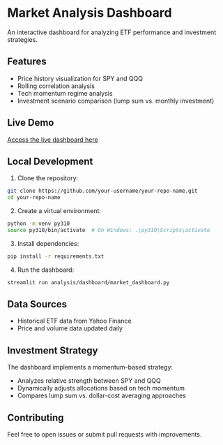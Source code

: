 # Market Analysis Dashboard

An interactive dashboard for analyzing ETF performance and investment strategies.

## Features

- Price history visualization for SPY and QQQ
- Rolling correlation analysis
- Tech momentum regime analysis
- Investment scenario comparison (lump sum vs. monthly investment)

## Live Demo

[Access the live dashboard here](https://share.streamlit.io/your-username/your-repo-name)

## Local Development

1. Clone the repository:
```bash
git clone https://github.com/your-username/your-repo-name.git
cd your-repo-name
```

2. Create a virtual environment:
```bash
python -m venv py310
source py310/bin/activate  # On Windows: .\py310\Scripts\activate
```

3. Install dependencies:
```bash
pip install -r requirements.txt
```

4. Run the dashboard:
```bash
streamlit run analysis/dashboard/market_dashboard.py
```

## Data Sources

- Historical ETF data from Yahoo Finance
- Price and volume data updated daily

## Investment Strategy

The dashboard implements a momentum-based strategy:
- Analyzes relative strength between SPY and QQQ
- Dynamically adjusts allocations based on tech momentum
- Compares lump sum vs. dollar-cost averaging approaches

## Contributing

Feel free to open issues or submit pull requests with improvements.
